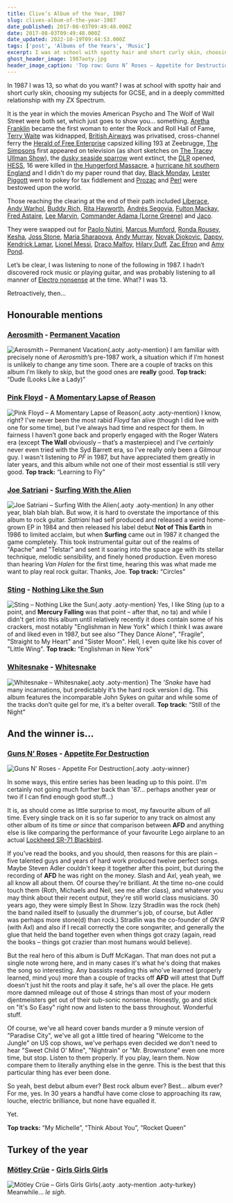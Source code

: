 ```yaml
---
title: Clive’s Album of the Year, 1987
slug: clives-album-of-the-year-1987
date_published: 2017-08-03T09:49:48.000Z
date: 2017-08-03T09:49:48.000Z
date_updated: 2022-10-19T09:44:53.000Z
tags: ['post', 'Albums of the Years', 'Music']
excerpt: I was at school with spotty hair and short curly skin, choosing my subjects for GCSE, and in a deeply committed relationship with my ZX Spectrum.
ghost_header_image: 1987aoty.jpg
header_image_caption: 'Top row: Guns N’ Roses – Appetite for Destruction; Aerosmith – Permanent Vacation; Pink Floyd – Momentary Lapse of Reason. Bottom row: Joe Satriani – Surfing With the Alien; Sting – Nothing Like the Sun; Whitesnake – Whitesnake'
---
```


In 1987 I was 13, so what do you want? I was at school with spotty hair and short curly skin, choosing my subjects for GCSE, and in a deeply committed relationship with my ZX Spectrum.

It is the year in which the movies American Psycho and The Wolf of Wall Street were both set, which just goes to show you… something. [Aretha Franklin](https://en.wikipedia.org/wiki/Aretha_Franklin) became the first woman to enter the Rock and Roll Hall of Fame, [Terry Waite](https://en.wikipedia.org/wiki/Terry_Waite) was kidnapped, [British Airways](https://en.wikipedia.org/wiki/British_Airways) was privatised, cross-channel ferry the [Herald of Free Enterprise](https://en.wikipedia.org/wiki/MS_Herald_of_Free_Enterprise) capsized killing 193 at Zeebrugge, [The Simpsons](https://en.wikipedia.org/wiki/The_Simpsons) first appeared on television (as short sketches on [The Tracey Ullman Show](https://en.wikipedia.org/wiki/The_Tracey_Ullman_Show)), the [dusky seaside sparrow](https://en.wikipedia.org/wiki/Dusky_seaside_sparrow) went extinct, the [DLR](https://en.wikipedia.org/wiki/Docklands_Light_Railway) opened, [HESS](https://en.wikipedia.org/wiki/Rudolf_Hess), 16 were killed in [the Hungerford Massacre](https://en.wikipedia.org/wiki/Hungerford_massacre), a [hurricane hit southern England](https://en.wikipedia.org/wiki/Great_Storm_of_1987) and I didn't do my paper round that day, [Black Monday](https://en.wikipedia.org/wiki/Black_Monday_(1987)), [Lester Piggott](https://en.wikipedia.org/wiki/Lester_Piggott) went to pokey for tax fiddlement and [Prozac](https://en.wikipedia.org/wiki/Fluoxetine) and [Perl](https://en.wikipedia.org/wiki/Perl) were bestowed upon the world.

Those reaching the clearing at the end of their path included [Liberace](https://en.wikipedia.org/wiki/Liberace), [Andy Warhol](https://en.wikipedia.org/wiki/Andy_Warhol), [Buddy Rich](https://en.wikipedia.org/wiki/Buddy_Rich), [Rita Hayworth](https://en.wikipedia.org/wiki/Rita_Hayworth), [Andrés Segovia](https://en.wikipedia.org/wiki/Andr%C3%A9s_Segovia), [Fulton Mackay](https://en.wikipedia.org/wiki/Fulton_Mackay), [Fred Astaire](https://en.wikipedia.org/wiki/Fred_Astaire), [Lee Marvin](https://en.wikipedia.org/wiki/Lee_Marvin), [Commander Adama (Lorne Greene)](https://en.wikipedia.org/wiki/Lorne_Greene) and [Jaco](https://en.wikipedia.org/wiki/Jaco_Pastorius).

They were swapped out for [Paolo Nutini](https://en.wikipedia.org/wiki/Paolo_Nutini), [Marcus Mumford](https://en.wikipedia.org/wiki/Marcus_Mumford), [Ronda Rousey](https://en.wikipedia.org/wiki/Ronda_Rousey), [Kesha](https://en.wikipedia.org/wiki/Kesha), [Joss Stone](https://en.wikipedia.org/wiki/Joss_Stone), [Maria Sharapova](https://en.wikipedia.org/wiki/Maria_Sharapova), [Andy Murray](https://en.wikipedia.org/wiki/Andy_Murray), [Novak Djokovic](https://en.wikipedia.org/wiki/Novak_Djokovic), [Dappy](https://en.wikipedia.org/wiki/Dappy), [Kendrick Lamar](https://en.wikipedia.org/wiki/Kendrick_Lamar), [Lionel Messi](https://en.wikipedia.org/wiki/Lionel_Messi), [Draco Malfoy](https://en.wikipedia.org/wiki/Tom_Felton), [Hilary Duff](https://en.wikipedia.org/wiki/Hilary_Duff), [Zac Efron](https://en.wikipedia.org/wiki/Zac_Efron) and [Amy Pond](https://en.wikipedia.org/wiki/Karen_Gillan).

Let’s be clear, I was listening to none of the following in 1987. I hadn’t discovered rock music or playing guitar, and was probably listening to all manner of [Electro nonsense](https://en.wikipedia.org/wiki/Street_Sounds_Electro_9) at the time. What? I was 13.

Retroactively, then…

## Honourable mentions

### [Aerosmith](http://www.aerosmith.com/) - [Permanent Vacation](https://www.amazon.co.uk/Permanent-Vacation-Aerosmith/dp/B000026E3A/)

![Aerosmith – Permanent Vacation](/public/images/2025/02/permvac.jpg){.aoty .aoty-mention} I am familiar with precisely none of *Aerosmith*’s pre-1987 work, a situation which if I’m honest is unlikely to change any time soon. There are a couple of tracks on this album I’m likely to skip, but the good ones are **really** good. **Top track:** “Dude (Looks Like a Lady)”

### [Pink Floyd](http://www.pinkfloyd.com/) - [A Momentary Lapse of Reason](https://www.amazon.co.uk/Momentary-Lapse-Reason-Remastered-Version/dp/B005NNZJW8/)

![Pink Floyd – A Momentary Lapse of Reason](/public/images/2025/02/lapse.jpg){.aoty .aoty-mention} I know, right? I’ve never been the most rabid *Floyd* fan alive (though I did live with one for some time), but I’ve always had time and respect for them. In fairness I haven’t gone back and properly engaged with the Roger Waters era (except **The Wall** obviously – that’s a masterpiece) and I’ve *certainly* never even tried with the Syd Barrett era, so I’ve really only been a Gilmour guy. I wasn't listening to *PF* in 1987, but have appreciated them greatly in later years, and this album while not one of their most essential is still very good. **Top track:** “Learning to Fly”

### [Joe Satriani](http://www.satriani.com/) - [Surfing With the Alien](https://www.amazon.co.uk/Surfing-Alien-Joe-Satriani-x/dp/B000025N63/)

![Joe Satriani – Surfing With the Alien](/public/images/2025/02/surfing.jpg){.aoty .aoty-mention} In any other year, blah blah blah. But wow, it is hard to overstate the importance of this album to rock guitar. *Satriani* had self produced and released a weird home-grown EP in 1984 and then released his label debut **Not of This Earth** in 1986 to limited acclaim, but when **Surfing** came out in 1987 it changed the game completely. This took instrumental guitar out of the realms of "Apache" and "Telstar" and sent it soaring into the space age with its stellar technique, melodic sensibility, and finely honed production. Even moreso than hearing *Van Halen* for the first time, hearing this was what made me want to play real rock guitar. Thanks, Joe. **Top track:** “Circles”

### [Sting](http://www.sting.com/) - [Nothing Like the Sun](https://www.amazon.co.uk/Nothing-Like-Sun-Sting/dp/B000026H0L/)

![Sting – Nothing Like the Sun](/public/images/2025/02/nlts.jpg){.aoty .aoty-mention} Yes, I like Sting (up to a point, and **Mercury Falling** was that point – after that, no ta) and while I didn't get into this album until relatively recently it does contain some of his crackers, most notably "Englishman in New York" which I think I was aware of and liked even in 1987, but see also "They Dance Alone", "Fragile", "Straight to My Heart" and "Sister Moon". Hell, I even quite like his cover of "Little Wing". **Top track:** “Englishman in New York”

### [Whitesnake](http://www.whitesnake.com/) - [Whitesnake](https://www.amazon.co.uk/1987-Whitesnake/dp/B000026BDY/)

![Whitesnake – Whitesnake](/public/images/2025/02/1987.jpg){.aoty .aoty-mention} The *’Snake* have had many incarnations, but predictably it’s the hard rock version I dig. This album features the incomparable John Sykes on guitar and while some of the tracks don’t quite gel for me, it’s a belter overall. **Top track:** “Still of the Night”

## And the winner is…

### [Guns N’ Roses](http://www.gunsnroses.com/) - [Appetite For Destruction](https://www.amazon.co.uk/Appetite-Destruction-Guns-N-Roses/dp/B000026E3O/)

![Guns N’ Roses - Appetite For Destruction](/public/images/2025/02/afd.jpg){.aoty .aoty-winner}

In some ways, this entire series has been leading up to this point. (I'm certainly not going much further back than '87… perhaps another year or two if I can find enough good stuff…)

It is, as should come as little surprise to most, my favourite album of all time. Every single track on it is so far superior to any track on almost any other album of its time *or since* that comparison between **AFD** and anything else is like comparing the performance of your favourite Lego airplane to an actual [Lockheed SR-71 Blackbird](https://en.wikipedia.org/wiki/Lockheed_SR-71_Blackbird).

If you've read the books, and you should, then reasons for this are plain – five talented guys and years of hard work produced twelve perfect songs. Maybe Steven Adler couldn't keep it together after this point, but during the recording of **AFD** he was right on the money. Slash and Axl, yeah yeah, we all know all about them. Of course they're brilliant. At the time no-one could touch them (Roth, Michaels and Neil, see me after class), and whatever you may think about their recent output, they're still world class musicians. 30 years ago, they were simply Best In Show. Izzy Stradlin was the rock (heh) the band nailed itself to (usually the drummer's job, of course, but Adler was perhaps more stone(d) than rock.) Stradlin was the co-founder of *GN'R* (with Axl) and also if I recall correctly the core songwriter, and generally the glue that held the band together even when things got crazy (again, read the books – things got crazier than most humans would believe).

But the real hero of this album is Duff McKagan. That man does not put a single note wrong here, and in many cases it's what he's doing that makes the song so interesting. Any bassists reading this who've learned (properly learned, mind you) more than a couple of tracks off **AFD** will attest that Duff doesn't just hit the roots and play it safe, he's all over the place. He gets more damned mileage out of those 4 strings than most of your modern djentmeisters get out of their sub-sonic nonsense. Honestly, go and stick on "It's So Easy" right now and listen to the bass throughout. Wonderful stuff.

Of course, we've all heard cover bands murder a 9 minute version of "Paradise City", we've all got a little tired of hearing "Welcome to the Jungle" on US cop shows, we've perhaps even decided we don't need to hear "Sweet Child O' Mine", "Nightrain" or "Mr. Brownstone" even one more time, but stop. Listen to them properly. If you play, learn them. Now compare them to literally anything else in the genre. This is the best that this particular thing has ever been done.

So yeah, best debut album ever? Best rock album ever? Best… album ever? For me, yes. In 30 years a handful have come close to approaching its raw, louche, electric brilliance, but none have equalled it.

Yet.

**Top tracks:** “My Michelle”, “Think About You”, “Rocket Queen”

## Turkey of the year

### [Mötley Crüe](http://www.motley.com/) - [Girls Girls Girls](https://www.amazon.co.uk/Girls-M%C3%B6tley-Cr%C3%BCe/dp/B005SN9S02/)

![Mötley Crüe – Girls Girls Girls](/public/images/2025/02/ggg-jfc.jpg){.aoty .aoty-mention .aoty-turkey} Meanwhile… *le sigh*.
